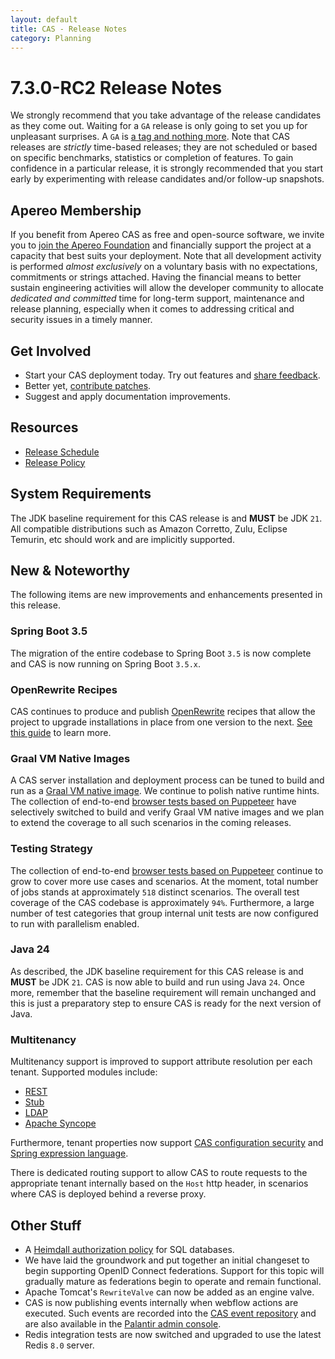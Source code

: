 ```yaml
---
layout: default
title: CAS - Release Notes
category: Planning
---
```


# 7.3.0-RC2 Release Notes

We strongly recommend that you take advantage of the release candidates as they come out. Waiting for a `GA` release is only going to set
you up for unpleasant surprises. A `GA` is [a tag and nothing more](https://apereo.github.io/2017/03/08/the-myth-of-ga-rel/). Note
that CAS releases are *strictly* time-based releases; they are not scheduled or based on specific benchmarks,
statistics or completion of features. To gain confidence in a particular
release, it is strongly recommended that you start early by experimenting with release candidates and/or follow-up snapshots.

## Apereo Membership

If you benefit from Apereo CAS as free and open-source software, we invite you
to [join the Apereo Foundation](https://www.apereo.org/content/apereo-membership)
and financially support the project at a capacity that best suits your deployment. Note that all development activity is performed
*almost exclusively* on a voluntary basis with no expectations, commitments or strings attached. Having the financial means to better
sustain engineering activities will allow the developer community to allocate *dedicated and committed* time for long-term support,
maintenance and release planning, especially when it comes to addressing critical and security issues in a timely manner.

## Get Involved

- Start your CAS deployment today. Try out features and [share feedback](/cas/Mailing-Lists.html).
- Better yet, [contribute patches](/cas/developer/Contributor-Guidelines.html).
- Suggest and apply documentation improvements.

## Resources

- [Release Schedule](https://github.com/apereo/cas/milestones)
- [Release Policy](/cas/developer/Release-Policy.html)

## System Requirements

The JDK baseline requirement for this CAS release is and **MUST** be JDK `21`. All compatible distributions
such as Amazon Corretto, Zulu, Eclipse Temurin, etc should work and are implicitly supported.

## New & Noteworthy

The following items are new improvements and enhancements presented in this release.

### Spring Boot 3.5

The migration of the entire codebase to Spring Boot `3.5` is now complete and CAS is now running
on Spring Boot `3.5.x`. 

### OpenRewrite Recipes

CAS continues to produce and publish [OpenRewrite](https://docs.openrewrite.org/) recipes that allow the project to upgrade installations
in place from one version to the next. [See this guide](../installation/OpenRewrite-Upgrade-Recipes.html) to learn more.

### Graal VM Native Images

A CAS server installation and deployment process can be tuned to build and run
as a [Graal VM native image](../installation/GraalVM-NativeImage-Installation.html). We continue to polish native runtime hints.
The collection of end-to-end [browser tests based on Puppeteer](../../developer/Test-Process.html) have selectively switched
to build and verify Graal VM native images and we plan to extend the coverage to all such scenarios in the coming releases.

### Testing Strategy

The collection of end-to-end [browser tests based on Puppeteer](../../developer/Test-Process.html) continue to grow to cover more use cases
and scenarios. At the moment, total number of jobs stands at approximately `518` distinct scenarios. The overall
test coverage of the CAS codebase is approximately `94%`. Furthermore, a large number of test categories that group internal unit tests
are now configured to run with parallelism enabled.

### Java 24

As described, the JDK baseline requirement for this CAS release is and **MUST** be JDK `21`. CAS is now able to
build and run using Java `24`. Once more, remember that the baseline requirement will remain unchanged
and this is just a preparatory step to ensure CAS is ready for the next version of Java.
 
### Multitenancy

Multitenancy support is improved to support attribute resolution per each tenant. Supported modules include:

- [REST](../integration/Attribute-Resolution-REST.html)
- [Stub](../integration/Attribute-Resolution-Stub.html)
- [LDAP](../integration/Attribute-Resolution-LDAP.html)
- [Apache Syncope](../integration/Attribute-Resolution-Syncope.html)
      
Furthermore, tenant properties now support [CAS configuration security](../configuration/Configuration-Properties-Security-CAS.html) 
and [Spring expression language](../configuration/Configuration-Spring-Expressions.html).
      
There is dedicated routing support to allow CAS to route requests to the appropriate tenant
internally based on the `Host` http header, in scenarios where CAS is deployed behind a reverse proxy.

## Other Stuff
        
- A [Heimdall authorization policy](../authorization/Heimdall-Authorization-Overview.html) for SQL databases.
- We have laid the groundwork and put together an initial changeset to begin supporting OpenID Connect federations. Support for this topic will gradually mature as federations begin to operate and remain functional. 
- Apache Tomcat's `RewriteValve` can now be added as an engine valve.
- CAS is now publishing events internally when webflow actions are executed. Such events are recorded into the [CAS event repository](../authentication/Configuring-Authentication-Events.html) and are also available in the [Palantir admin console](../installation/Admin-Dashboard.html).
- Redis integration tests are now switched and upgraded to use the latest Redis `8.0` server.
